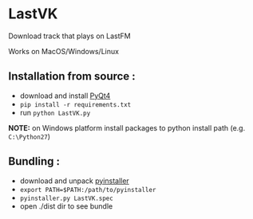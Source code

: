 LastVK
====================
Download track that plays on LastFM

Works on MacOS/Windows/Linux

## Installation from source :

- download and install [PyQt4](http://www.riverbankcomputing.co.uk/software/pyqt/download)
- `pip install -r requirements.txt`
- run `python LastVK.py`

**NOTE:** on Windows platform install packages to python install path (e.g. `C:\Python27`)

## Bundling :
- download and unpack [pyinstaller](http://www.pyinstaller.org/)
- `export PATH=$PATH:/path/to/pyinstaller`
- `pyinstaller.py LastVK.spec`
- open ./dist dir to see bundle